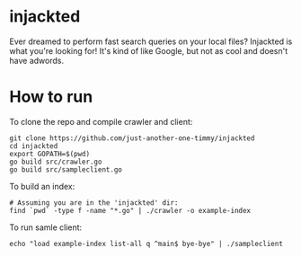 injackted
=========
Ever dreamed to perform fast search queries on your local files? Injackted is what you're looking for! It's kind of like Google, but not as cool and doesn't have adwords.


How to run
==========
To clone the repo and compile crawler and client:
```
git clone https://github.com/just-another-one-timmy/injackted
cd injackted
export GOPATH=$(pwd)
go build src/crawler.go
go build src/sampleclient.go
```

To build an index:
```
# Assuming you are in the 'injackted' dir:
find `pwd` -type f -name "*.go" | ./crawler -o example-index
```

To run samle client:
```
echo "load example-index list-all q ^main$ bye-bye" | ./sampleclient
```
